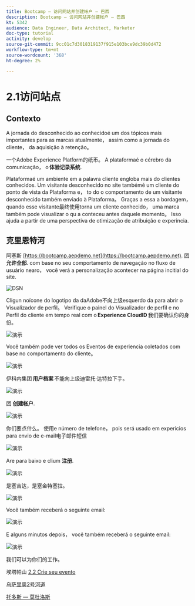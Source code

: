 ```yaml
---
title: Bootcamp — 访问网站并创建帐户 — 巴西
description: Bootcamp — 访问网站并创建帐户 — 巴西
kt: 5342
audience: Data Engineer, Data Architect, Marketer
doc-type: tutorial
activity: develop
source-git-commit: 9cc01c7d3018319137f915e103bce9dc39b0d472
workflow-type: tm+mt
source-wordcount: '368'
ht-degree: 2%

---
```


# 2.1访问站点

## Contexto

A jornada do desconhecido ao conhecidoé um dos tópicos mais importantes para as marcas atualmente， assim como a jornada do cliente， da aquisição à retenção。

一个Adobe Experience Platform的纸币。 A plataformaé o cérebro da comunicação， o **体验记录系统**.

Plataformaé um ambiente em a palavra cliente engloba mais do clientes conhecidos. Um visitante desconhecido no site tambémé um cliente do ponto de vista da Plataforma e， to do o comportamento de um visitante desconhecido também enviado à Plataforma。 Graças a essa a bordagem， quando esse visitante最终使用torna um cliente conhecido， uma marca também pode visualizar o qu a conteceu antes daquele momento。 Isso ajuda a partir de uma perspectiva de otimização de atribuição e experincia.

## 克里恩特河

阿塞斯 [https://bootcamp.aepdemo.net](https://bootcamp.aepdemo.net). 团 **允许全部**. com base no seu comportamento de navegação no fluxo de usuário nearo， você verá a personalização acontecer na página incitial do site.

![DSN](./images/web8.png)

Cligun noícone do logotipo da daAdobe不向上级esquerdo da para abrir o Visualizador de perfil。 Verifique o painel do Visualizador de perfil e no Perfil do cliente em tempo real com o **Experience CloudID** 我们要确认你的身份。

![演示](./images/pv1.png)

Você também pode ver todos os Eventos de experiencia coletados com base no comportamento do cliente。

![演示](./images/pv3.png)

伊科内集团 **用户档案** 不能向上级迪雷托·达特拉下手。

![演示](./images/pv4.png)

团 **创建帐户**.

![演示](./images/pv5.png)

你们要点什么。 使用e número de telefone， pois será usado em expericios para envio de e-mail电子邮件短信

![演示](./images/pv7.png)

Are para baixo e clium **注册**.

![演示](./images/pv8.png)

是塞吉达，是塞金特塞拉。

![演示](./images/pv9.png)

Você também receberá o seguinte email:

![演示](./images/pv10.png)

E alguns minutos depois， você também receberá o seguinte email:

![演示](./images/pv11.png)

我们可以为你们的工作。

埃塔帕山 [2.2 Crie seu evento](./ex2.md)

[乌萨里奥2号河道](./uc2.md)

[托多斯 — 莫杜洛斯](../../overview.md)
